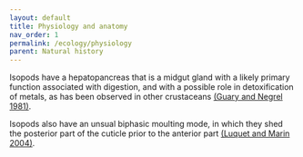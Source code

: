 ```yaml
---
layout: default
title: Physiology and anatomy
nav_order: 1
permalink: /ecology/physiology
parent: Natural history
---
```


Isopods have a hepatopancreas that is a midgut gland with a likely primary function associated with digestion, and with a possible role in detoxification of metals, as has been observed in other crustaceans [(Guary and Negrel 1981)](https://doi.org/10.1016/0300-9629(81)90071-2).

Isopods also have an unsual biphasic moulting mode, in which they shed the posterior part of the cuticle prior to the anterior part [(Luquet and Marin 2004)](https://doi.org/10.1016/j.crpv.2004.07.015).
